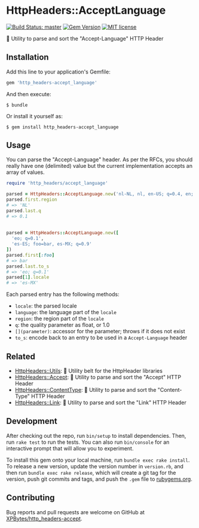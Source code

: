 # HttpHeaders::AcceptLanguage

[![Build Status: master](https://travis-ci.com/XPBytes/http_headers-accept_language.svg)](https://travis-ci.com/XPBytes/http_headers-accept)
[![Gem Version](https://badge.fury.io/rb/http_headers-accept_language.svg)](https://badge.fury.io/rb/http_headers-accept)
[![MIT license](http://img.shields.io/badge/license-MIT-brightgreen.svg)](http://opensource.org/licenses/MIT)

:nut_and_bolt: Utility to parse and sort the "Accept-Language" HTTP Header

## Installation

Add this line to your application's Gemfile:

```ruby
gem 'http_headers-accept_language'
```

And then execute:

    $ bundle

Or install it yourself as:

    $ gem install http_headers-accept_language

## Usage

You can parse the "Accept-Language" header. As per the RFCs, you should really have one (delimited) value but the current 
implementation accepts an array of values.

```ruby
require 'http_headers/accept_language'

parsed = HttpHeaders::AcceptLanguage.new('nl-NL, nl, en-US; q=0.4, en; q=0.1')
parsed.first.region
# => 'NL' 
parsed.last.q
# => 0.1
 
 
parsed = HttpHeaders::AcceptLanguage.new([
  'eo; q=0.1', 
  'es-ES; foo=bar, es-MX; q=0.9'
])
parsed.first[:foo]
# => bar
parsed.last.to_s
# => 'eo; q=0.1'
parsed[1].locale
# => 'es-MX' 
```

Each parsed entry has the following methods:
- `locale`: the parsed locale
- `language`: the language part of the `locale`
- `region`: the region part of the `locale`
- `q`: the quality parameter as float, or 1.0
- `[](parameter)`: accessor for the parameter; throws if it does not exist
- `to_s`: encode back to an entry to be used in a `Accept-Language` header

## Related

- [HttpHeaders::Utils](https://github.com/XPBytes/http_headers-utils): :nut_and_bolt: Utility belt for the HttpHeader libraries
- [HttpHeaders::Accept](https://github.com/XPBytes/http_headers-accept): :nut_and_bolt: Utility to parse and sort the "Accept" HTTP Header
- [HttpHeaders::ContentType](https://github.com/XPBytes/http_headers-content_type): :nut_and_bolt: Utility to parse and sort the "Content-Type" HTTP Header
- [HttpHeaders::Link](https://github.com/XPBytes/http_headers-link): :nut_and_bolt: Utility to parse and sort the "Link" HTTP Header

## Development

After checking out the repo, run `bin/setup` to install dependencies. Then, run `rake test` to run the tests. You can
also run `bin/console` for an interactive prompt that will allow you to experiment.

To install this gem onto your local machine, run `bundle exec rake install`. To release a new version, update the
version number in `version.rb`, and then run `bundle exec rake release`, which will create a git tag for the version,
push git commits and tags, and push the `.gem` file to [rubygems.org](https://rubygems.org).

## Contributing

Bug reports and pull requests are welcome on GitHub at [XPBytes/http_headers-accept](https://github.com/XPBytes/http_headers-accept).
